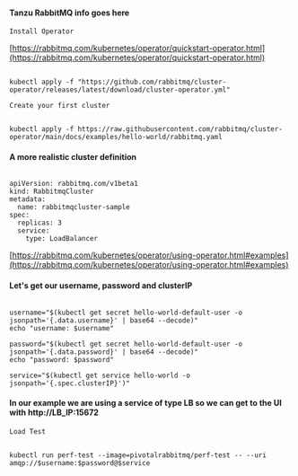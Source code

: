 #### Tanzu RabbitMQ info goes here


```Install Operator```


[https://rabbitmq.com/kubernetes/operator/quickstart-operator.html](https://rabbitmq.com/kubernetes/operator/quickstart-operator.html)

````

kubectl apply -f "https://github.com/rabbitmq/cluster-operator/releases/latest/download/cluster-operator.yml"

````


```Create your first cluster```


````

kubectl apply -f https://raw.githubusercontent.com/rabbitmq/cluster-operator/main/docs/examples/hello-world/rabbitmq.yaml

````

#### A more realistic cluster definition

````

apiVersion: rabbitmq.com/v1beta1
kind: RabbitmqCluster
metadata:
  name: rabbitmqcluster-sample
spec:
  replicas: 3
  service:
    type: LoadBalancer

````


[https://rabbitmq.com/kubernetes/operator/using-operator.html#examples](https://rabbitmq.com/kubernetes/operator/using-operator.html#examples)


#### Let's get our username, password and clusterIP

````

username="$(kubectl get secret hello-world-default-user -o jsonpath='{.data.username}' | base64 --decode)"
echo "username: $username"

password="$(kubectl get secret hello-world-default-user -o jsonpath='{.data.password}' | base64 --decode)"
echo "password: $password"

service="$(kubectl get service hello-world -o jsonpath='{.spec.clusterIP}')"

````

#### In our example we are using a service of type LB so we can get to the UI with http://LB_IP:15672

```Load Test```


````

kubectl run perf-test --image=pivotalrabbitmq/perf-test -- --uri amqp://$username:$password@$service

````
